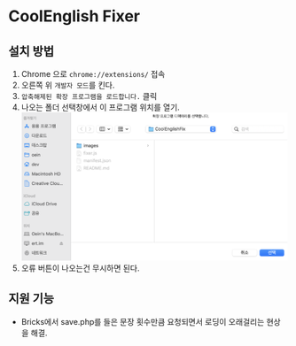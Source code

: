 # CoolEnglish Fixer

## 설치 방법

1. Chrome 으로 `chrome://extensions/` 접속
2. 오른쪽 위 `개발자 모드`를 킨다.
3. `압축해제된 확장 프로그램을 로드합니다.` 클릭
4. 나오는 폴더 선택창에서 이 프로그램 위치를 열기.
   ![](https://github.com/Oein/CoolEnglishFixer/blob/main/images/screen.png?raw=true)
5. 오류 버튼이 나오는건 무시하면 된다.

## 지원 기능

- Bricks에서 save.php를 들은 문장 횟수만큼 요청되면서 로딩이 오래걸리는 현상을 해결.
